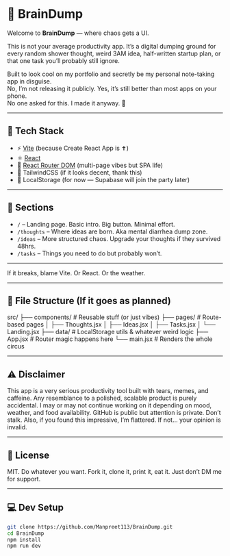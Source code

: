 # 🧠 BrainDump

Welcome to **BrainDump** — where chaos gets a UI.

This is not your average productivity app. It’s a digital dumping ground for every random shower thought, weird 3AM idea, half-written startup plan, or that one task you’ll probably still ignore.

Built to look cool on my portfolio and secretly be my personal note-taking app in disguise.  
No, I’m not releasing it publicly. Yes, it’s still better than most apps on your phone.  
No one asked for this. I made it anyway. 🫡

---

## 🧪 Tech Stack

- ⚡️ [Vite](https://vitejs.dev/) (because Create React App is ✝️)
- ⚛️ [React](https://react.dev/)
- 🔀 [React Router DOM](https://reactrouter.com/) (multi-page vibes but SPA life)
- 🎨 TailwindCSS (if it looks decent, thank this)
- 💾 LocalStorage (for now — Supabase will join the party later)

---

## 🧠 Sections

- `/` – Landing page. Basic intro. Big button. Minimal effort.
- `/thoughts` – Where ideas are born. Aka mental diarrhea dump zone.
- `/ideas` – More structured chaos. Upgrade your thoughts if they survived 48hrs.
- `/tasks` – Things you need to do but probably won’t.

---

If it breaks, blame Vite. Or React. Or the weather.

---
## 🧾 File Structure (If it goes as planned)
src/
├── components/         # Reusable stuff (or just vibes)
├── pages/              # Route-based pages
│   ├── Thoughts.jsx
│   ├── Ideas.jsx
│   ├── Tasks.jsx
│   └── Landing.jsx
├── data/               # LocalStorage utils & whatever weird logic
├── App.jsx             # Router magic happens here
└── main.jsx            # Renders the whole circus


---

## ⚠️ Disclaimer

This app is a very serious productivity tool built with tears, memes, and caffeine.
Any resemblance to a polished, scalable product is purely accidental.
I may or may not continue working on it depending on mood, weather, and food availability.
GitHub is public but attention is private. Don’t stalk.
Also, if you found this impressive, I’m flattered. If not… your opinion is invalid.

---

## 🧾 License

MIT. Do whatever you want. Fork it, clone it, print it, eat it. Just don’t DM me for support.

---

## 💻 Dev Setup

```bash
git clone https://github.com/Manpreet113/BrainDump.git
cd BrainDump
npm install
npm run dev
